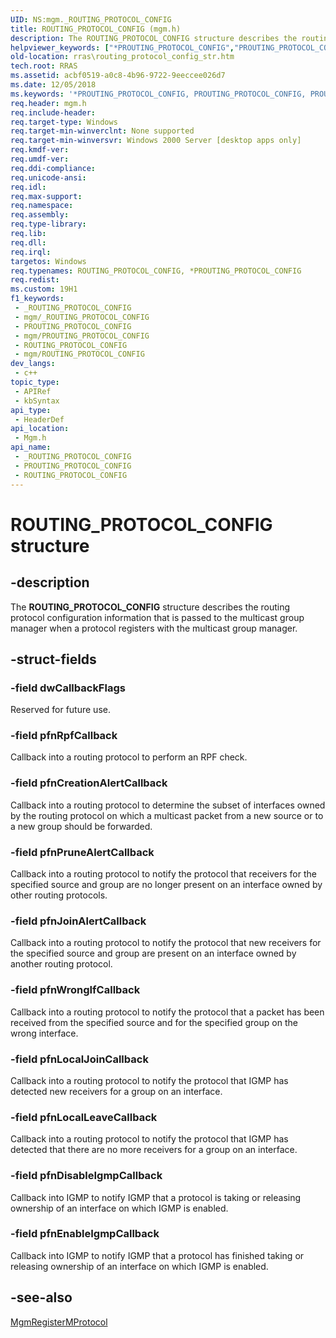 ```yaml
---
UID: NS:mgm._ROUTING_PROTOCOL_CONFIG
title: ROUTING_PROTOCOL_CONFIG (mgm.h)
description: The ROUTING_PROTOCOL_CONFIG structure describes the routing protocol configuration information that is passed to the multicast group manager when a protocol registers with the multicast group manager.
helpviewer_keywords: ["*PROUTING_PROTOCOL_CONFIG","PROUTING_PROTOCOL_CONFIG","PROUTING_PROTOCOL_CONFIG structure pointer [RAS]","ROUTING_PROTOCOL_CONFIG","ROUTING_PROTOCOL_CONFIG structure [RAS]","_mpr_routing_protocol_config_str","mgm/PROUTING_PROTOCOL_CONFIG","mgm/ROUTING_PROTOCOL_CONFIG","rras.routing_protocol_config_str"]
old-location: rras\routing_protocol_config_str.htm
tech.root: RRAS
ms.assetid: acbf0519-a0c8-4b96-9722-9eeccee026d7
ms.date: 12/05/2018
ms.keywords: '*PROUTING_PROTOCOL_CONFIG, PROUTING_PROTOCOL_CONFIG, PROUTING_PROTOCOL_CONFIG structure pointer [RAS], ROUTING_PROTOCOL_CONFIG, ROUTING_PROTOCOL_CONFIG structure [RAS], _mpr_routing_protocol_config_str, mgm/PROUTING_PROTOCOL_CONFIG, mgm/ROUTING_PROTOCOL_CONFIG, rras.routing_protocol_config_str'
req.header: mgm.h
req.include-header: 
req.target-type: Windows
req.target-min-winverclnt: None supported
req.target-min-winversvr: Windows 2000 Server [desktop apps only]
req.kmdf-ver: 
req.umdf-ver: 
req.ddi-compliance: 
req.unicode-ansi: 
req.idl: 
req.max-support: 
req.namespace: 
req.assembly: 
req.type-library: 
req.lib: 
req.dll: 
req.irql: 
targetos: Windows
req.typenames: ROUTING_PROTOCOL_CONFIG, *PROUTING_PROTOCOL_CONFIG
req.redist: 
ms.custom: 19H1
f1_keywords:
 - _ROUTING_PROTOCOL_CONFIG
 - mgm/_ROUTING_PROTOCOL_CONFIG
 - PROUTING_PROTOCOL_CONFIG
 - mgm/PROUTING_PROTOCOL_CONFIG
 - ROUTING_PROTOCOL_CONFIG
 - mgm/ROUTING_PROTOCOL_CONFIG
dev_langs:
 - c++
topic_type:
 - APIRef
 - kbSyntax
api_type:
 - HeaderDef
api_location:
 - Mgm.h
api_name:
 - _ROUTING_PROTOCOL_CONFIG
 - PROUTING_PROTOCOL_CONFIG
 - ROUTING_PROTOCOL_CONFIG
---
```


# ROUTING_PROTOCOL_CONFIG structure


## -description

The 
<b>ROUTING_PROTOCOL_CONFIG</b> structure describes the routing protocol configuration information that is passed to the multicast group manager when a protocol registers with the multicast group manager.

## -struct-fields

### -field dwCallbackFlags

Reserved for future use.

### -field pfnRpfCallback

Callback into a routing protocol to perform an RPF check.

### -field pfnCreationAlertCallback

Callback into a routing protocol to determine the subset of interfaces owned by the routing protocol on which a multicast packet from a new source or to a new group should be forwarded.

### -field pfnPruneAlertCallback

Callback into a routing protocol to notify the protocol that receivers for the specified source and group are no longer present on an interface owned by other routing protocols.

### -field pfnJoinAlertCallback

Callback into a routing protocol to notify the protocol that new receivers for the specified source and group are present on an interface owned by another routing protocol.

### -field pfnWrongIfCallback

Callback into a routing protocol to notify the protocol that a packet has been received from the specified source and for the specified group on the wrong interface.

### -field pfnLocalJoinCallback

Callback into a routing protocol to notify the protocol that IGMP has detected new receivers for a group on an interface.

### -field pfnLocalLeaveCallback

Callback into a routing protocol to notify the protocol that IGMP has detected that there are no more receivers for a group on an interface.

### -field pfnDisableIgmpCallback

Callback into IGMP to notify IGMP that a protocol is taking or releasing ownership of an interface on which IGMP is enabled.

### -field pfnEnableIgmpCallback

Callback into IGMP to notify IGMP that a protocol has finished taking or releasing ownership of an interface on which IGMP is enabled.

## -see-also

<a href="/windows/desktop/api/mgm/nf-mgm-mgmregistermprotocol">MgmRegisterMProtocol</a>

